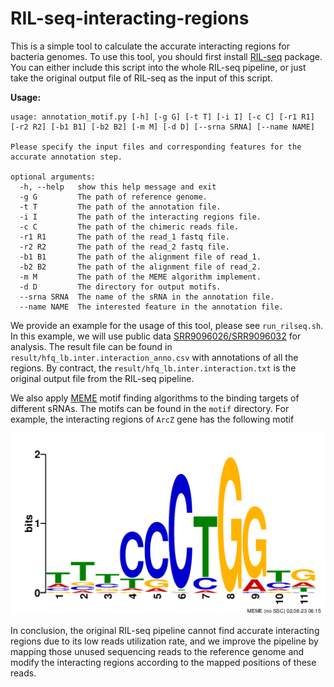 # RIL-seq-interacting-regions
This is a simple tool to calculate the accurate interacting regions for bacteria genomes. To use this tool, you should first install [RIL-seq](https://github.com/asafpr/RILseq) package. You can either include this script into the whole RIL-seq pipeline, or just take the original output file of RIL-seq as the input of this script.

**Usage:**

```
usage: annotation_motif.py [-h] [-g G] [-t T] [-i I] [-c C] [-r1 R1] [-r2 R2] [-b1 B1] [-b2 B2] [-m M] [-d D] [--srna SRNA] [--name NAME]

Please specify the input files and corresponding features for the accurate annotation step.

optional arguments:
  -h, --help   show this help message and exit
  -g G         The path of reference genome.
  -t T         The path of the annotation file.
  -i I         The path of the interacting regions file.
  -c C         The path of the chimeric reads file.
  -r1 R1       The path of the read_1 fastq file.
  -r2 R2       The path of the read_2 fastq file.
  -b1 B1       The path of the alignment file of read_1.
  -b2 B2       The path of the alignment file of read_2.
  -m M         The path of the MEME algorithm implement.
  -d D         The directory for output motifs.
  --srna SRNA  The name of the sRNA in the annotation file.
  --name NAME  The interested feature in the annotation file.

```

We provide an example for the usage of this tool, please see `run_rilseq.sh`. In this example, we will use public data [SRR9096026/SRR9096032](https://www.ncbi.nlm.nih.gov/geo/query/acc.cgi?acc=GSE131520) for analysis. The result file can be found in `result/hfq_lb.inter.interaction_anno.csv` with annotations of all the regions. By contract, the `result/hfq_lb.inter.interaction.txt` is the original output file from the RIL-seq pipeline.

We also apply [MEME](https://meme-suite.org) motif finding algorithms to the binding targets of different sRNAs. The motifs can be found in the `motif` directory. For example, the interacting regions of `ArcZ` gene has the following motif

![logo1](https://github.com/peipp410/RIL-seq-interacting-regions/blob/master/motifs/arcZ/logo_rc1.png)

In conclusion, the original RIL-seq pipeline cannot find accurate interacting regions due to its low reads utilization rate, and we improve the pipeline by mapping those unused sequencing reads to the reference genome and modify the interacting regions according to the mapped positions of these reads.
